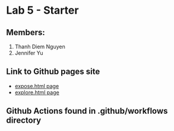 # Lab 5 - Starter

## Members:
1. Thanh Diem Nguyen 
2. Jennifer Yu

## Link to Github pages site 

  - [expose.html page](https://jhxyjhxy.github.io/cse110_sp23_lab5/expose.html)
  - [explore.html page](https://jhxyjhxy.github.io/cse110_sp23_lab5/explore.html)

## Github Actions found in .github/workflows directory
